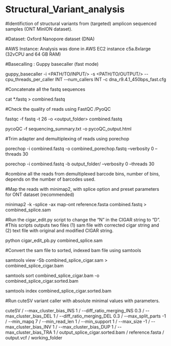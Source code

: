 # Structural_Variant_analysis

#Identifiction of structural variants from (targeted) amplicon sequenced samples (ONT MinION dataset).

#Dataset: Oxford Nanopore dataset (DNA)

#AWS Instance: Analysis was done in AWS EC2 instance c5a.8xlarge (32vCPU and 64 GB RAM)

#Basecalling : Guppy basecaller (fast mode)

guppy_basecaller -i <PATH/TO/INPUT/> -s <PATH/TO/OUTPUT/> --cpu_threads_per_caller INT --num_callers INT -c dna_r9.4.1_450bps_fast.cfg

#Concatenate all the fastq sequences

cat  *.fastq > combined.fastq

#Check the quality of reads using FastQC /PyoQC

fastqc -f fastq -t 26 -o <output_folder> combined.fastq

pycoQC -f sequencing_summary.txt -o pycoQC_output.html

#Trim adapter and demultiplexing of reads using porechop

porechop -i combined.fastq -o combined_porechop.fastq –verbosity 0 –threads 30

porechop -i combined.fastq -b output_folder/ –verbosity 0 –threads 30

#combine all the reads from demultiplexed barcode bins, number of bins, depends on the number of barcodes used.

#Map the reads with minimap2, with splice option and preset parameters for ONT dataset (recommended)

minimap2 -k -splice -ax map-ont reference.fasta combined.fastq > combined_splice.sam

#Run the cigar_edit.py script to change the “N” in the CIGAR string to “D”. 
#This scripts outputs two files (1) sam file with corrected cigar string and (2) text file with original and modified CIGAR string.

python cigar_edit_pb.py combined_splice.sam

#Convert the sam file to sorted, indexed bam file using samtools

samtools view -Sb combined_splice_cigar.sam > combined_splice_cigar.bam

samtools sort combined_splice_cigar.bam -o combined_splice_cigar.sorted.bam

samtools index combined_splice_cigar.sorted.bam

#Run cuteSV variant caller with absolute minimal values with parameters.

cuteSV /
--max_cluster_bias_INS 1 /
--diff_ratio_merging_INS 0.3 /
--max_cluster_bias_DEL 1 /
--diff_ratio_merging_DEL 0.3 / 
--max_split_parts -1 /
--min_mapq 7 / 
--min_read_len 1 /
--min_support 1 /
--max_size -1 /
--max_cluster_bias_INV 1 / 
--max_cluster_bias_DUP 1 /
--max_cluster_bias_TRA 1 /
output_splice_cigar.sorted.bam /
reference.fasta /
output.vcf /
working_folder

